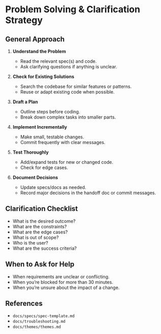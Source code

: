 # Problem Solving & Clarification Strategy

## General Approach

1. **Understand the Problem**

   - Read the relevant spec(s) and code.
   - Ask clarifying questions if anything is unclear.

2. **Check for Existing Solutions**

   - Search the codebase for similar features or patterns.
   - Reuse or adapt existing code when possible.

3. **Draft a Plan**

   - Outline steps before coding.
   - Break down complex tasks into smaller parts.

4. **Implement Incrementally**

   - Make small, testable changes.
   - Commit frequently with clear messages.

5. **Test Thoroughly**

   - Add/expand tests for new or changed code.
   - Check for edge cases.

6. **Document Decisions**
   - Update specs/docs as needed.
   - Record major decisions in the handoff doc or commit messages.

## Clarification Checklist

- What is the desired outcome?
- What are the constraints?
- What are the edge cases?
- What is out of scope?
- Who is the user?
- What are the success criteria?

## When to Ask for Help

- When requirements are unclear or conflicting.
- When you’re blocked for more than 30 minutes.
- When you’re unsure about the impact of a change.

## References

- `docs/specs/spec-template.md`
- `docs/troubleshooting.md`
- `docs/themes/themes.md`
